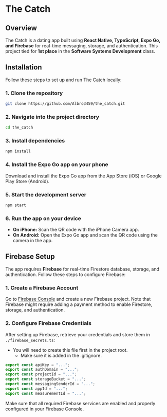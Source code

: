 # The Catch

## Overview
The Catch is a dating app built using **React Native, TypeScript, Expo Go, and Firebase** for real-time messaging, storage, and authentication. This project tied for **1st place** in the **Software Systems Development** class.

## Installation

Follow these steps to set up and run The Catch locally:

### 1. Clone the repository
```sh
git clone https://github.com/Albro3459/the_catch.git
```

### 2. Navigate into the project directory
```sh
cd the_catch
```

### 3. Install dependencies
```sh
npm install
```

### 4. Install the Expo Go app on your phone
Download and install the Expo Go app from the App Store (iOS) or Google Play Store (Android).

### 5. Start the development server
```sh
npm start
```

### 6. Run the app on your device
- **On iPhone:** Scan the QR code with the iPhone Camera app.
- **On Android:** Open the Expo Go app and scan the QR code using the camera in the app.

## Firebase Setup
The app requires **Firebase** for real-time Firestore database, storage, and authentication. Follow these steps to configure Firebase:

### 1. Create a Firebase Account
Go to [Firebase Console](https://console.firebase.google.com/) and create a new Firebase project. Note that Firebase might require adding a payment method to enable Firestore, storage, and authentication.

### 2. Configure Firebase Credentials
After setting up Firebase, retrieve your credentials and store them in `./firebase_secrets.ts`:
 * You will need to create this file first in the project root. 
    * Make sure it is added in the .gitignore.

```typescript
export const apiKey = "...";
export const authDomain = "...";
export const projectId = "...";
export const storageBucket = "...";
export const messagingSenderId = "...";
export const appId = "...";
export const measurementId = "...";
```

Make sure that all required Firebase services are enabled and properly configured in your Firebase Console.
